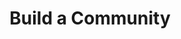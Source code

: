 ---
layout: how-to-steps
title: Build a Community
short_title: Step 3 | Build a Community
description: 
permalink: /howto/step3/
tags: project
image: /assets/img/toolkit-images/steps/how-to-step3.gif
link-out: /howto/step3/
---
